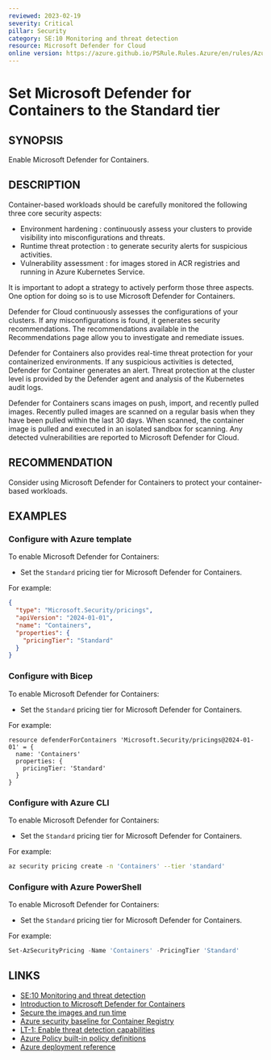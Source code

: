 ```yaml
---
reviewed: 2023-02-19
severity: Critical
pillar: Security
category: SE:10 Monitoring and threat detection
resource: Microsoft Defender for Cloud
online version: https://azure.github.io/PSRule.Rules.Azure/en/rules/Azure.Defender.Containers/
---
```


# Set Microsoft Defender for Containers to the Standard tier

## SYNOPSIS

Enable Microsoft Defender for Containers.

## DESCRIPTION

Container-based workloads should be carefully monitored the following three core security aspects:

- Environment hardening : continuously assess your clusters to provide visibility into misconfigurations and threats.
- Runtime threat protection : to generate security alerts for suspicious activities.
- Vulnerability assessment : for images stored in ACR registries and running in Azure Kubernetes Service.

It is important to adopt a strategy to actively perform those three aspects.
One option for doing so is to use Microsoft Defender for Containers.

Defender for Cloud continuously assesses the configurations of your clusters.
If any misconfigurations is found, it generates security recommendations.
The recommendations available in the Recommendations page allow you to investigate and remediate issues.

Defender for Containers also provides real-time threat protection for your containerized environments.
If any suspicious activities is detected, Defender for Container generates an alert.
Threat protection at the cluster level is provided by the Defender agent and analysis of the Kubernetes audit logs.

Defender for Containers scans images on push, import, and recently pulled images.
Recently pulled images are scanned on a regular basis when they have been pulled within the last 30 days.
When scanned, the container image is pulled and executed in an isolated sandbox for scanning.
Any detected vulnerabilities are reported to Microsoft Defender for Cloud.

## RECOMMENDATION

Consider using Microsoft Defender for Containers to protect your container-based workloads.

## EXAMPLES

### Configure with Azure template

To enable Microsoft Defender for Containers:

- Set the `Standard` pricing tier for Microsoft Defender for Containers.

For example:

```json
{
  "type": "Microsoft.Security/pricings",
  "apiVersion": "2024-01-01",
  "name": "Containers",
  "properties": {
    "pricingTier": "Standard"
  }
}
```

### Configure with Bicep

To enable Microsoft Defender for Containers:

- Set the `Standard` pricing tier for Microsoft Defender for Containers.

For example:

```bicep
resource defenderForContainers 'Microsoft.Security/pricings@2024-01-01' = {
  name: 'Containers'
  properties: {
    pricingTier: 'Standard'
  }
}
```

<!-- external:avm avm/ptn/security/security-center containersTier -->

### Configure with Azure CLI

To enable Microsoft Defender for Containers:

- Set the `Standard` pricing tier for Microsoft Defender for Containers.

For example:

```bash
az security pricing create -n 'Containers' --tier 'standard'
```

### Configure with Azure PowerShell

To enable Microsoft Defender for Containers:

- Set the `Standard` pricing tier for Microsoft Defender for Containers.

For example:

```powershell
Set-AzSecurityPricing -Name 'Containers' -PricingTier 'Standard'
```

## LINKS

- [SE:10 Monitoring and threat detection](https://learn.microsoft.com/azure/well-architected/security/monitor-threats)
- [Introduction to Microsoft Defender for Containers](https://learn.microsoft.com/azure/defender-for-cloud/defender-for-containers-introduction)
- [Secure the images and run time](https://learn.microsoft.com/azure/aks/operator-best-practices-container-image-management#secure-the-images-and-run-time)
- [Azure security baseline for Container Registry](https://learn.microsoft.com/security/benchmark/azure/baselines/container-registry-security-baseline)
- [LT-1: Enable threat detection capabilities](https://learn.microsoft.com/security/benchmark/azure/baselines/container-registry-security-baseline#lt-1-enable-threat-detection-capabilities)
- [Azure Policy built-in policy definitions](https://learn.microsoft.com/azure/governance/policy/samples/built-in-policies#security-center)
- [Azure deployment reference](https://learn.microsoft.com/azure/templates/microsoft.security/pricings)
